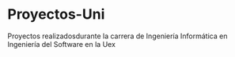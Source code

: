 # Proyectos-Uni
Proyectos realizadosdurante la carrera de Ingeniería Informática en Ingeniería del Software en la Uex
